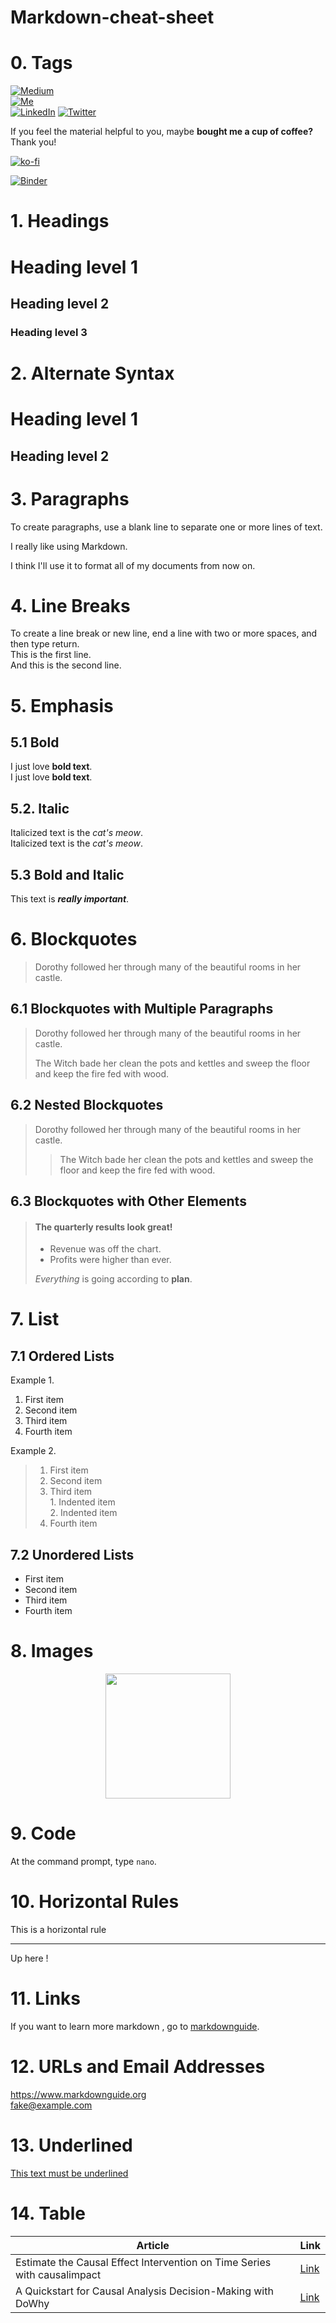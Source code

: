 # Markdown-cheat-sheet

# 0. Tags
[![Medium](https://img.shields.io/badge/Medium-12100E?style=for-the-badge&logo=medium&logoColor=white)](https://cornelliusyudhawijaya.medium.com/) 	
[![Me](https://img.shields.io/badge/website-000000?style=for-the-badge&logo=About.me&logoColor=white)](http://cornelliusyudhawijaya.com/) 	
[![LinkedIn](https://img.shields.io/badge/LinkedIn-0077B5?style=for-the-badge&logo=linkedin&logoColor=white)](https://www.linkedin.com/in/cornellius-yudha-wijaya/)
[![Twitter](https://img.shields.io/badge/Twitter-1DA1F2?style=for-the-badge&logo=twitter&logoColor=white)](https://twitter.com/CornelliusYW)

If you feel the material helpful to you, maybe **bought me a cup of coffee?** Thank you!

[![ko-fi](https://ko-fi.com/img/githubbutton_sm.svg)](https://ko-fi.com/M4M273WKC)

[![Binder](https://mybinder.org/badge_logo.svg)](https://mybinder.org/v2/gh/cornelliusyudhawijaya/Causal_Analysis/HEAD)

# 1. Headings

# Heading level 1
## Heading level 2
### Heading level 3

# 2. Alternate Syntax

Heading level 1
==
Heading level 2
--
# 3. Paragraphs
To create paragraphs, use a blank line to separate one or more lines of text.

I really like using Markdown.

I think I'll use it to format all of my documents from now on.

# 4. Line Breaks
To create a line break or new line, end a line with two or more spaces, and then type return.  
This is the first line.  
And this is the second line.

# 5. Emphasis

## 5.1 Bold
I just love **bold text**.  
I just love __bold text__.  

## 5.2. Italic
Italicized text is the *cat's meow*.  
Italicized text is the _cat's meow_.

## 5.3 Bold and Italic
This text is ***really important***.

# 6. Blockquotes
> Dorothy followed her through many of the beautiful rooms in her castle.

## 6.1 Blockquotes with Multiple Paragraphs
> Dorothy followed her through many of the beautiful rooms in her castle.
>
> The Witch bade her clean the pots and kettles and sweep the floor and keep the fire fed with wood.

## 6.2 Nested Blockquotes
> Dorothy followed her through many of the beautiful rooms in her castle.
>
>> The Witch bade her clean the pots and kettles and sweep the floor and keep the fire fed with wood.

## 6.3 Blockquotes with Other Elements
> #### The quarterly results look great!
>
> - Revenue was off the chart.
> - Profits were higher than ever.
>
>  *Everything* is going according to **plan**.

# 7. List

## 7.1 Ordered Lists
Example 1.
1. First item
2. Second item
3. Third item
4. Fourth item  

Example 2. 
> 1. First item
> 2. Second item
> 3. Third item  
    1. Indented item  
    2. Indented item
> 4. Fourth item

## 7.2 Unordered Lists

- First item
- Second item
- Third item
- Fourth item

# 8. Images

<p align="center">
<img src="https://upload.wikimedia.org/wikipedia/commons/thumb/c/c3/Python-logo-notext.svg/1200px-Python-logo-notext.svg.png" height = 200>
</p>

# 9. Code
At the command prompt, type `nano`.

# 10. Horizontal Rules
This is a horizontal rule
***
Up here !

# 11. Links
If you want to learn more markdown , go to [markdownguide](https://www.markdownguide.org/basic-syntax//).

# 12. URLs and Email Addresses
<https://www.markdownguide.org>     
<fake@example.com>

# 13. Underlined

<ins>This text must be underlined</ins> 

# 14. Table

|Article|Link|
|---|---|
|Estimate the Causal Effect Intervention on Time Series with causalimpact|[Link](https://towardsdatascience.com/estimate-the-causal-effect-intervention-on-time-series-with-causalimpact-e949c5cd4147?sk=777ddf39adeca0f5ba2c0daa68f7f29c)|
|A Quickstart for Causal Analysis Decision-Making with DoWhy|[Link](https://medium.com/geekculture/a-quickstart-for-causal-analysis-decision-making-with-dowhy-2ce2d4d1efa9?sk=0e9fe1b94eff51362c2fa58fb702dfb8)|



